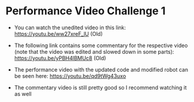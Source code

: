 # Performance Video Challenge 1
- You can watch the unedited video in this link: https://youtu.be/ww27xreF_lU (Old)
- The following link contains some commentary for the respective video (note that the video was edited and slowed down in some parts): https://youtu.be/yPBH4lBMUc8 (Old)

- The performance video with the updated code and modified robot can be seen here: https://youtu.be/qd9tWg43uxo
- The commentary video is still pretty good so I recommend watching it as well


